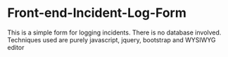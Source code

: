 Front-end-Incident-Log-Form
===========================

This is a simple form for logging incidents. There is no database involved. Techniques used are purely javascript, jquery, bootstrap and WYSIWYG editor
